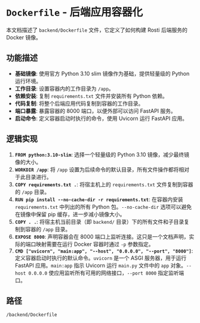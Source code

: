 # `Dockerfile` - 后端应用容器化

本文档描述了 `backend/Dockerfile` 文件，它定义了如何构建 Rosti 后端服务的 Docker 镜像。

## 功能描述
*   **基础镜像**: 使用官方 Python 3.10 slim 镜像作为基础，提供轻量级的 Python 运行环境。
*   **工作目录**: 设置容器内的工作目录为 `/app`。
*   **依赖安装**: 复制 `requirements.txt` 文件并安装所有 Python 依赖。
*   **代码复制**: 将整个后端应用代码复制到容器的工作目录。
*   **端口暴露**: 暴露容器的 8000 端口，以便外部可以访问 FastAPI 服务。
*   **启动命令**: 定义容器启动时执行的命令，使用 Uvicorn 运行 FastAPI 应用。

## 逻辑实现
1.  **`FROM python:3.10-slim`**: 选择一个轻量级的 Python 3.10 镜像，减少最终镜像的大小。
2.  **`WORKDIR /app`**: 将 `/app` 设置为后续命令的默认目录，所有文件操作都将相对于此目录进行。
3.  **`COPY requirements.txt .`**: 将宿主机上的 `requirements.txt` 文件复制到容器的 `/app` 目录。
4.  **`RUN pip install --no-cache-dir -r requirements.txt`**: 在容器内安装 `requirements.txt` 中列出的所有 Python 包。`--no-cache-dir` 选项可以避免在镜像中保留 pip 缓存，进一步减小镜像大小。
5.  **`COPY . .`**: 将宿主机当前目录（即 `backend/` 目录）下的所有文件和子目录复制到容器的 `/app` 目录。
6.  **`EXPOSE 8000`**: 声明容器会在 8000 端口上监听连接。这只是一个文档声明，实际的端口映射需要在运行 Docker 容器时通过 `-p` 参数指定。
7.  **`CMD ["uvicorn", "main:app", "--host", "0.0.0.0", "--port", "8000"]`**: 定义容器启动时执行的默认命令。`uvicorn` 是一个 ASGI 服务器，用于运行 FastAPI 应用。`main:app` 指示 Uvicorn 运行 `main.py` 文件中的 `app` 对象。`--host 0.0.0.0` 使应用监听所有可用的网络接口，`--port 8000` 指定监听端口。

## 路径
`/backend/Dockerfile`